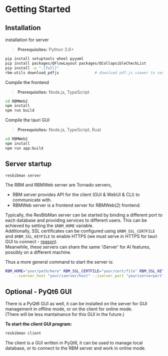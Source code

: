 
# Getting Started

## Installation

installation for server
> **Prerequisites:**  Python 3.8+
```bash
pip install setuptools wheel pyyaml
pip install packages/QFlowLayout packages/QCollapsibleCheckList
pip install -e ".[full]"
rbm-utils download_pdfjs                # download pdf.js viewer to serve pdf with the viewer in RBMWeb
```
Compile the frontend
> **Prerequisites:**  Node.js, TypeScript
```bash
cd RBMWeb2
npm install
npm run build
```
Compile the tauri GUI
> **Prerequisites:**  Node.js, TypeScript, Rust
```bash
cd RBMWeb2
npm install
npm run app:build
```

## Server startup
```bash
resbibman server
```
The RBM and RBMWeb server are Tornado servers,   
- RBM server provides API for the client (GUI & WebUI & CLI) to communicate with.
- RBMWeb server is a frontend server for RBMWeb(2) frontend.

Typically, the ResBibMan server can be started by binding a different port to each database and providing services to different users. This can be achieved by setting the `$RBM_HOME` variable.  
Additionally, SSL certificates can be configured using `$RBM_SSL_CERTFILE` and `$RBM_SSL_KEYFILE` to enable HTTPS 
(we must serve in HTTPS for tauri GUI to connect - [reason](https://github.com/tauri-apps/tauri/issues/2002)).  
Meanwhile, these servers can share the same 'iServer' for AI features, possibly on a different machine.  

Thus a more general command to start the server is:
```bash
RBM_HOME="your/path/here" RBM_SSL_CERTFILE="your/cert/file" RBM_SSL_KEYFILE="your/key/file" resbibman server \
    --iserver_host "your/iserver/host" --iserver_port "youriserverport" --port "yourport"
```


## Optional - PyQt6 GUI
There is a PyQt6 GUI as well, it can be installed on the server for GUI management in offline mode, or on the client for online mode.  
(There will be less mantainance for this GUI in the future.)

<!-- > **Prerequisites:**  Python 3.8+
```bash
pip install setuptools wheel pyyaml
pip install packages/QFlowLayout packages/QCollapsibleCheckList
pip install .
rbm-utils download_pdfjs                # [optional] download pdf.js viewer to view pdf inside resbibman
# pip install ".[ai]"                   # [optional] to install with AI dependencies
``` -->
**To start the client GUI program:**
```bash
resbibman client
```
The client is a GUI written in PyQt6, it can be used to manage local database, or to connect to the RBM server and work in online mode.
